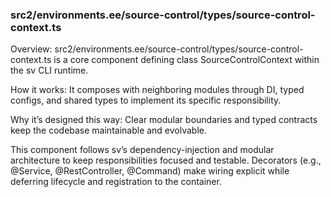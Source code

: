 ### src2/environments.ee/source-control/types/source-control-context.ts

Overview: src2/environments.ee/source-control/types/source-control-context.ts is a core component defining class SourceControlContext within the sv CLI runtime.

How it works: It composes with neighboring modules through DI, typed configs, and shared types to implement its specific responsibility.

Why it’s designed this way: Clear modular boundaries and typed contracts keep the codebase maintainable and evolvable.

This component follows sv’s dependency-injection and modular architecture to keep responsibilities focused and testable. Decorators (e.g., @Service, @RestController, @Command) make wiring explicit while deferring lifecycle and registration to the container.
